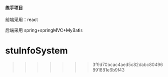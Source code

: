 #### 练手项目

前端采用：react

后端采用 spring+springMVC+MyBatis

# stuInfoSystem
>>>>>>> 3f9d70bcac4aed5c82dabc80496891881e6b9f43

